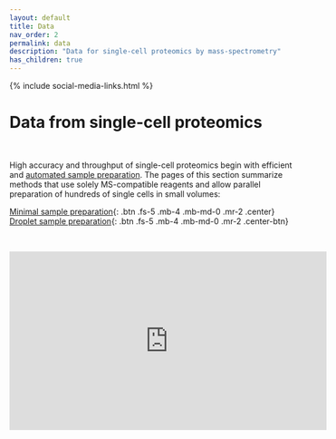 ```yaml
---
layout: default
title: Data
nav_order: 2
permalink: data
description: "Data for single-cell proteomics by mass-spectrometry"
has_children: true
---
```

{% include social-media-links.html %}

# Data from single-cell proteomics

&nbsp;

High accuracy and throughput of single-cell proteomics begin with efficient and [automated sample preparation](https://sample-prep.slavovlab.net/). The pages of this section summarize methods that use solely MS-compatible reagents and allow parallel preparation of hundreds of single cells in small volumes:

[Minimal sample preparation](https://sample-prep.slavovlab.net/mass-spec/mPOP){: .btn .fs-5 .mb-4 .mb-md-0 .mr-2 .center} &nbsp;
[Droplet sample preparation](https://sample-prep.slavovlab.net/POP){: .btn .fs-5 .mb-4 .mb-md-0 .mr-2 .center-btn}

&nbsp;

<iframe width="560" height="315" align="center" src="https://www.youtube.com/embed/chinY96ngi0" title="YouTube video player" frameborder="0" allow="accelerometer; autoplay; clipboard-write; encrypted-media; gyroscope; picture-in-picture" allowfullscreen></iframe>
